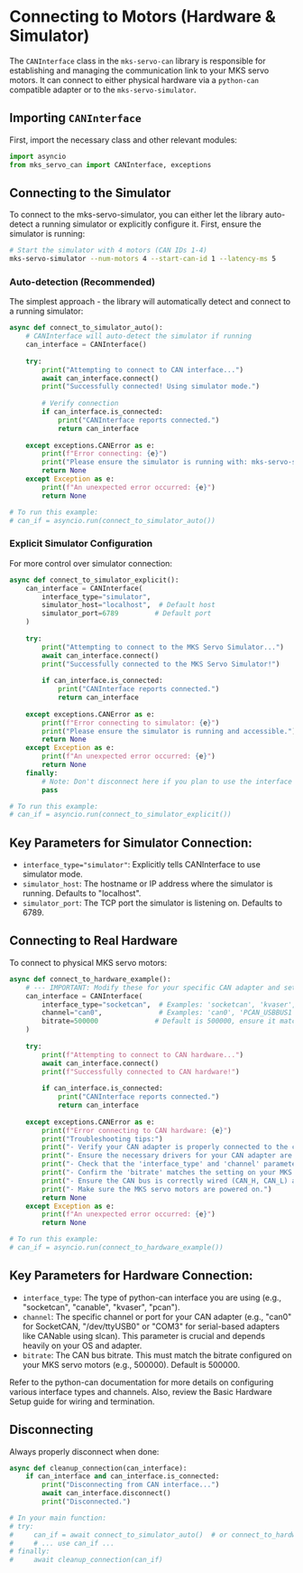 # Connecting to Motors (Hardware & Simulator)

The `CANInterface` class in the `mks-servo-can` library is responsible for establishing and managing the communication link to your MKS servo motors. It can connect to either physical hardware via a `python-can` compatible adapter or to the `mks-servo-simulator`.

## Importing `CANInterface`

First, import the necessary class and other relevant modules:
```python
import asyncio
from mks_servo_can import CANInterface, exceptions
```

## Connecting to the Simulator

To connect to the mks-servo-simulator, you can either let the library auto-detect a running simulator or explicitly configure it. First, ensure the simulator is running:

```bash
# Start the simulator with 4 motors (CAN IDs 1-4)
mks-servo-simulator --num-motors 4 --start-can-id 1 --latency-ms 5
```

### Auto-detection (Recommended)
The simplest approach - the library will automatically detect and connect to a running simulator:
```python
async def connect_to_simulator_auto():
    # CANInterface will auto-detect the simulator if running
    can_interface = CANInterface()
    
    try:
        print("Attempting to connect to CAN interface...")
        await can_interface.connect()
        print("Successfully connected! Using simulator mode.")
        
        # Verify connection
        if can_interface.is_connected:
            print("CANInterface reports connected.")
            return can_interface
            
    except exceptions.CANError as e:
        print(f"Error connecting: {e}")
        print("Please ensure the simulator is running with: mks-servo-simulator --num-motors 4")
        return None
    except Exception as e:
        print(f"An unexpected error occurred: {e}")
        return None

# To run this example:
# can_if = asyncio.run(connect_to_simulator_auto())
```

### Explicit Simulator Configuration
For more control over simulator connection:
```python
async def connect_to_simulator_explicit():
    can_interface = CANInterface(
        interface_type="simulator",
        simulator_host="localhost",  # Default host
        simulator_port=6789         # Default port
    )
    
    try:
        print("Attempting to connect to the MKS Servo Simulator...")
        await can_interface.connect()
        print("Successfully connected to the MKS Servo Simulator!")
        
        if can_interface.is_connected:
            print("CANInterface reports connected.")
            return can_interface
            
    except exceptions.CANError as e:
        print(f"Error connecting to simulator: {e}")
        print("Please ensure the simulator is running and accessible.")
        return None
    except Exception as e:
        print(f"An unexpected error occurred: {e}")
        return None
    finally:
        # Note: Don't disconnect here if you plan to use the interface
        pass

# To run this example:
# can_if = asyncio.run(connect_to_simulator_explicit())
```

## Key Parameters for Simulator Connection:
* `interface_type="simulator"`: Explicitly tells CANInterface to use simulator mode.
* `simulator_host`: The hostname or IP address where the simulator is running. Defaults to "localhost".
* `simulator_port`: The TCP port the simulator is listening on. Defaults to 6789.

## Connecting to Real Hardware
To connect to physical MKS servo motors:

```python
async def connect_to_hardware_example():
    # --- IMPORTANT: Modify these for your specific CAN adapter and setup ---
    can_interface = CANInterface(
        interface_type="socketcan",  # Examples: 'socketcan', 'kvaser', 'pcan', 'canable'
        channel="can0",              # Examples: 'can0', 'PCAN_USBBUS1', '/dev/ttyACM0', 'COM3'
        bitrate=500000              # Default is 500000, ensure it matches your motor's setting
    )
    
    try:
        print(f"Attempting to connect to CAN hardware...")
        await can_interface.connect()
        print(f"Successfully connected to CAN hardware!")
        
        if can_interface.is_connected:
            print("CANInterface reports connected.")
            return can_interface
            
    except exceptions.CANError as e:
        print(f"Error connecting to CAN hardware: {e}")
        print("Troubleshooting tips:")
        print("- Verify your CAN adapter is properly connected to the computer and the CAN bus.")
        print("- Ensure the necessary drivers for your CAN adapter are installed and configured.")
        print("- Check that the 'interface_type' and 'channel' parameters are correct for your adapter and OS.")
        print("- Confirm the 'bitrate' matches the setting on your MKS servo motors.")
        print("- Ensure the CAN bus is correctly wired (CAN_H, CAN_L) and terminated (120 Ohm resistors at both ends).")
        print("- Make sure the MKS servo motors are powered on.")
        return None
    except Exception as e:
        print(f"An unexpected error occurred: {e}")
        return None

# To run this example:
# can_if = asyncio.run(connect_to_hardware_example())
```

## Key Parameters for Hardware Connection:
* `interface_type`: The type of python-can interface you are using (e.g., "socketcan", "canable", "kvaser", "pcan").
* `channel`: The specific channel or port for your CAN adapter (e.g., "can0" for SocketCAN, "/dev/ttyUSB0" or "COM3" for serial-based adapters like CANable using slcan). This parameter is crucial and depends heavily on your OS and adapter.
* `bitrate`: The CAN bus bitrate. This must match the bitrate configured on your MKS servo motors (e.g., 500000). Default is 500000.

Refer to the python-can documentation for more details on configuring various interface types and channels.
Also, review the Basic Hardware Setup guide for wiring and termination.

## Disconnecting
Always properly disconnect when done:
```python
async def cleanup_connection(can_interface):
    if can_interface and can_interface.is_connected:
        print("Disconnecting from CAN interface...")
        await can_interface.disconnect()
        print("Disconnected.")

# In your main function:
# try:
#     can_if = await connect_to_simulator_auto()  # or connect_to_hardware_example()
#     # ... use can_if ...
# finally:
#     await cleanup_connection(can_if)
```